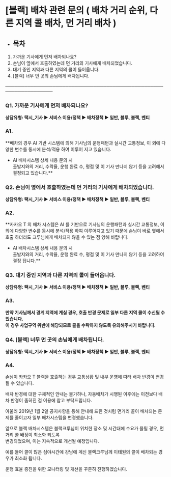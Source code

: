 # [블랙] 배차 관련 문의 ( 배차 거리 순위, 다른 지역 콜 배차, 먼 거리 배차 )

* **목차**
  ------

1. 가까운 기사에게 먼저 배차되나요?
2. 손님이 옆에서 호출하였는데 먼 거리의 기사에게 배차되었습니다.
3. 대기 중인 지역과 다른 지역의 콜이 들어옵니다.
4. [블랙] 너무 먼 곳의 손님에게 배차됩니다.

─────────────────────────────────────────────────────────────────

### **Q1. 가까운 기사에게 먼저 배차되나요?**

**상담유형: 택시\_기사 ▶ 서비스 이용/정책 ▶ 배차정책 ▶ 일반, 블루, 블랙, 벤티**

### **A1.**

**배차의 경우 AI 기반 시스템에 의해 기사님의 운행패턴과 실시간 교통정보, 이 외에 다양한 변수를 동시에 분석/적용 하여 이루어 지고 있습니다.  
  
- AI 배차시스템 상세 내용 문의 시  
출발지와의 거리, 수락율, 운행 완료 수, 평점 및 이 기사 만나지 않기 등을 고려해서 결정되고 있습니다.**

### **Q2. 손님이 옆에서 호출하였는데 먼 거리의 기사에게 배차되었습니다.**

**상담유형: 택시\_기사 ▶ 서비스 이용/정책 ▶ 배차정책 ▶ 일반, 블루, 블랙, 벤티**

### **A2.**

**카카오 T 의 배차 시스템은 AI 를 기반으로 기사님의 운행패턴과 실시간 교통정보, 이 외에 다양한 변수를 동시에 분석/적용 하여 이루어지고 있기 때문에 손님이 바로 옆에서 호출 하더라도 크루님에게 배차되지 않을 수 있는 점 양해 바랍니다.  
  
- AI 배차시스템 상세 내용 문의 시  
출발지와의 거리, 수락율, 운행 완료 수, 평점 및 이 기사 만나지 않기 등을 고려하여 결정 됩니다.**

### **Q3. 대기 중인 지역과 다른 지역의 콜이 들어옵니다.**

**상담유형: 택시\_기사 ▶ 서비스 이용/정책 ▶ 배차정책 ▶ 일반, 블루, 블랙, 벤티**

### **A3.**

**만약 기사님께서 경계 지역에 계실 경우, 호출 반경 문제로 일부 다른 지역 콜이 수신될 수 있습니다.   
이 경우 사업구역 위반에 해당되므로 콜을 수락하지 않도록 유의해주시기 바랍니다.**

### **Q4. [블랙] 너무 먼 곳의 손님에게 배차됩니다.**

**상담유형: 택시\_기사 ▶ 서비스 이용/정책 ▶ 배차정책 ▶ 일반, 블루, 블랙, 벤티**

### **A4.**

손님이 카카오 T 블랙을 호출하는 경우 교통상황 및 내부 운영에 따라 배차 반경이 변경될 수 있습니다.  
  
배차 반경에 대한 구체적인 안내는 불가하나, 자동배차가 시행된 이후에는 이전보다 배차 반경이 좁혀진 점 이용에 참고 부탁드립니다.  
  
아울러 2019년 1월 2일 공지사항을 통해 안내해 드린 것처럼 먼거리 콜이 배차되는 문제를 줄이고자 일부 배차시스템을 변경했습니다.  
  
앞으로 블랙 배차시스템은 블랙크루님이 위치한 장소 및 시간대에 수요가 몰릴 경우, 먼거리 콜 배정이 최소화 되도록   
변경되었으며, 이는 지속적으로 개선될 예정입니다.  
  
예를 들어 콜이 많은 심야시간에 강남에 계신 블랙크루님께 이태원의 콜이 배차되는 경우가 최소화 됩니다.   
  
운행 효율 증진을 위한 모니터링 및 개선을 꾸준히 진행하겠습니다.